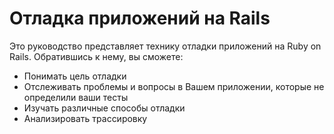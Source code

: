# Отладка приложений на Rails

Это руководство представляет технику отладки приложений на Ruby on Rails. Обратившись к нему, вы сможете:

* Понимать цель отладки
* Отслеживать проблемы и вопросы в Вашем приложении, которые не определили ваши тесты
* Изучать различные способы отладки
* Анализировать трассировку
